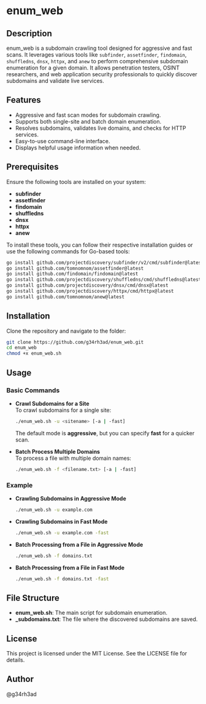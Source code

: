 # enum_web

## Description

enum_web is a subdomain crawling tool designed for aggressive and fast scans. It leverages various tools like `subfinder`, `assetfinder`, `findomain`, `shuffledns`, `dnsx`, `httpx`, and `anew` to perform comprehensive subdomain enumeration for a given domain. It allows penetration testers, OSINT researchers, and web application security professionals to quickly discover subdomains and validate live services.

## Features

- Aggressive and fast scan modes for subdomain crawling.
- Supports both single-site and batch domain enumeration.
- Resolves subdomains, validates live domains, and checks for HTTP services.
- Easy-to-use command-line interface.
- Displays helpful usage information when needed.

## Prerequisites

Ensure the following tools are installed on your system:

- **subfinder**
- **assetfinder**
- **findomain**
- **shuffledns**
- **dnsx**
- **httpx**
- **anew**

To install these tools, you can follow their respective installation guides or use the following commands for Go-based tools:

```bash
go install github.com/projectdiscovery/subfinder/v2/cmd/subfinder@latest
go install github.com/tomnomnom/assetfinder@latest
go install github.com/findomain/findomain@latest
go install github.com/projectdiscovery/shuffledns/cmd/shuffledns@latest
go install github.com/projectdiscovery/dnsx/cmd/dnsx@latest
go install github.com/projectdiscovery/httpx/cmd/httpx@latest
go install github.com/tomnomnom/anew@latest
```

## Installation

Clone the repository and navigate to the folder:

```bash
git clone https://github.com/g34rh3ad/enum_web.git
cd enum_web
chmod +x enum_web.sh
```

## Usage

### Basic Commands

- **Crawl Subdomains for a Site**  
  To crawl subdomains for a single site:

  ```bash
  ./enum_web.sh -u <sitename> [-a | -fast]
  ```

  The default mode is **aggressive**, but you can specify **fast** for a quicker scan.

- **Batch Process Multiple Domains**  
  To process a file with multiple domain names:

  ```bash
  ./enum_web.sh -f <filename.txt> [-a | -fast]
  ```

### Example

- **Crawling Subdomains in Aggressive Mode**  
  ```bash
  ./enum_web.sh -u example.com
  ```

- **Crawling Subdomains in Fast Mode**  
  ```bash
  ./enum_web.sh -u example.com -fast
  ```

- **Batch Processing from a File in Aggressive Mode**  
  ```bash
  ./enum_web.sh -f domains.txt
  ```

- **Batch Processing from a File in Fast Mode**  
  ```bash
  ./enum_web.sh -f domains.txt -fast
  ```

## File Structure

- **enum_web.sh**: The main script for subdomain enumeration.
- **<sitename>_subdomains.txt**: The file where the discovered subdomains are saved.

## License

This project is licensed under the MIT License. See the LICENSE file for details.

## Author

@g34rh3ad
